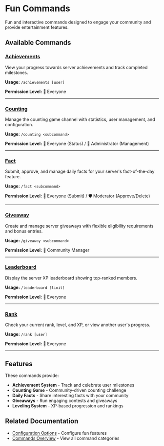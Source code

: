 # Fun Commands

Fun and interactive commands designed to engage your community and provide entertainment features.

## Available Commands

### [Achievements](achievements.md)

View your progress towards server achievements and track completed milestones.

**Usage:** `/achievements [user]`

**Permission Level:** 👤 Everyone

---

### [Counting](counting.md)

Manage the counting game channel with statistics, user management, and configuration.

**Usage:** `/counting <subcommand>`

**Permission Level:** 👤 Everyone (Status) / 👑 Administrator (Management)

---

### [Fact](fact.md)

Submit, approve, and manage daily facts for your server's fact-of-the-day feature.

**Usage:** `/fact <subcommand>`

**Permission Level:** 👤 Everyone (Submit) / 🛡️ Moderator (Approve/Delete)

---

### [Giveaway](giveaway.md)

Create and manage server giveaways with flexible eligibility requirements and bonus entries.

**Usage:** `/giveaway <subcommand>`

**Permission Level:** 🔧 Community Manager

---

### [Leaderboard](leaderboard.md)

Display the server XP leaderboard showing top-ranked members.

**Usage:** `/leaderboard [limit]`

**Permission Level:** 👤 Everyone

---

### [Rank](rank.md)

Check your current rank, level, and XP, or view another user's progress.

**Usage:** `/rank [user]`

**Permission Level:** 👤 Everyone

---

## Features

These commands provide:

* **Achievement System** - Track and celebrate user milestones
* **Counting Game** - Community-driven counting challenge
* **Daily Facts** - Share interesting facts with your community
* **Giveaways** - Run engaging contests and giveaways
* **Leveling System** - XP-based progression and rankings

## Related Documentation

* [Configuration Options](../../basics/configuration-options.md) - Configure fun features
* [Commands Overview](../README.md) - View all command categories
